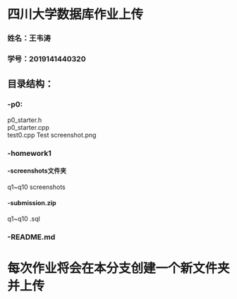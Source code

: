 # 四川大学数据库作业上传
### 姓名：王韦涛  
### 学号：2019141440320  
## 目录结构：  
### -p0:  
p0_starter.h  
p0_starter.cpp  
test0.cpp
Test screenshot.png
### -homework1
#### -screenshots文件夹  
q1~q10 screenshots  
#### -submission.zip
q1~q10 .sql  
### -README.md  
# 每次作业将会在本分支创建一个新文件夹并上传
